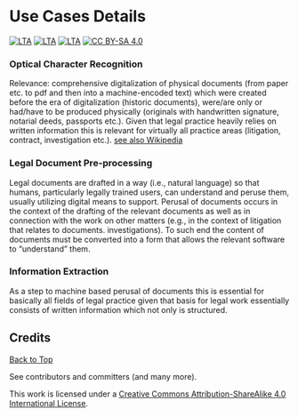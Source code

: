 # Use Cases Details
[![LTA](https://img.shields.io/badge/CLP-Ecosystem-blue)](https://github.com/Liquid-Legal-Institute/Common-Legal-Platform)
[![LTA](https://img.shields.io/badge/CLP-Code-red)](https://github.com/Liquid-Legal-Institute/Common-Legal-Platform)
[![LTA](https://img.shields.io/badge/CLP-Community-orange)](https://github.com/Liquid-Legal-Institute/Common-Legal-Platform)
[![CC BY-SA 4.0][cc-by-sa-shield]][cc-by-sa]

### Optical Character Recognition
Relevance: comprehensive digitalization of physical documents (from paper etc. to pdf and then into a machine-encoded text) which were created before the era of digitalization (historic documents), were/are only or had/have to be produced physically (originals with handwritten signature, notarial deeds, passports etc.).  Given that legal practice heavily relies on written information this is relevant for virtually all practice areas (litigation, contract, investigation etc.).
[see also Wikipedia](https://en.wikipedia.org/wiki/Optical_character_recognition)

### Legal Document Pre-processing
Legal documents are drafted in a way (i.e., natural language) so that humans, particularly legally trained users, can understand and peruse them, usually utilizing digital means to support. Perusal of documents occurs in the context of the drafting of the relevant documents as well as in connection with the work on other matters (e.g., in the context of litigation that relates to documents. investigations). To such end the content of documents must be converted into a form that allows the relevant software to “understand” them.

### Information Extraction
As a step to machine based perusal of documents this is essential for basically all fields of legal practice given that basis for legal work essentially consists of written information which not only is structured.

## Credits
[Back to Top](#contents)

See contributors and committers (and many more).

This work is licensed under a [Creative Commons Attribution-ShareAlike 4.0 International License][cc-by-sa].

[cc-by-sa]: http://creativecommons.org/licenses/by-sa/4.0/
[cc-by-sa-shield]: https://img.shields.io/badge/License-CC%20BY--SA%204.0-lightgrey.svg
